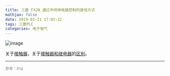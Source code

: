 ```yaml
---
title: 三菱 FX2N 通过中间继电器控制的接线方式
mathjax: false
date: 2019-03-21 17:02:12
tags: 三菱PLC
categories: 电子电气
---
```


![image](https://wx1.sinaimg.cn/large/006mcMYXgy1g1aizz490gj30vw0hcwiy.jpg)
<!--more-->

关于[接触器](https://baike.baidu.com/item/%E6%8E%A5%E8%A7%A6%E5%99%A8/1516538?fr=aladdin)，关于[接触器和继电器](https://www.diangon.com/m401431.html)的[区别](https://www.sohu.com/a/205186172_648025)。

<hr/>
<span style="color:gray;font-size:12px">
参考：P14
</span>
